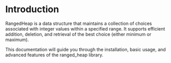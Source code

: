 # Introduction

RangedHeap is a data structure that maintains a collection of choices associated with integer values within a specified range. It supports efficient addition, deletion, and retrieval of the best choice (either minimum or maximum).

This documentation will guide you through the installation, basic usage, and advanced features of the ranged_heap library.
